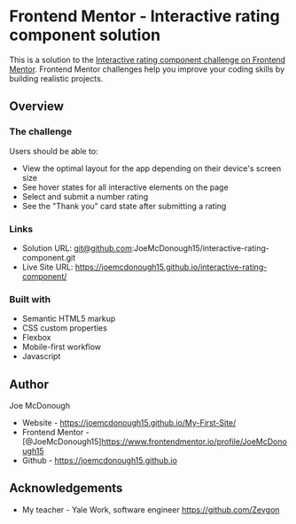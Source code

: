 # Frontend Mentor - Interactive rating component solution

This is a solution to the [Interactive rating component challenge on Frontend Mentor](https://www.frontendmentor.io/challenges/interactive-rating-component-koxpeBUmI). Frontend Mentor challenges help you improve your coding skills by building realistic projects.


## Overview

### The challenge

Users should be able to:

- View the optimal layout for the app depending on their device's screen size
- See hover states for all interactive elements on the page
- Select and submit a number rating
- See the "Thank you" card state after submitting a rating

### Links

- Solution URL: git@github.com:JoeMcDonough15/interactive-rating-component.git
- Live Site URL: https://joemcdonough15.github.io/interactive-rating-component/

### Built with

- Semantic HTML5 markup
- CSS custom properties
- Flexbox
- Mobile-first workflow
- Javascript

## Author

Joe McDonough

- Website - https://joemcdonough15.github.io/My-First-Site/
- Frontend Mentor - [@JoeMcDonough15]https://www.frontendmentor.io/profile/JoeMcDonough15
- Github - https://joemcdonough15.github.io

## Acknowledgements

- My teacher - Yale Work, software engineer https://github.com/Zevgon
